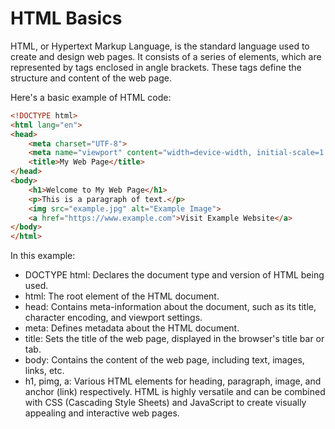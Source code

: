 # HTML Basics

HTML, or Hypertext Markup Language, is the standard language used to create and design web pages. It consists of a series of elements, which are represented by tags enclosed in angle brackets. These tags define the structure and content of the web page.

Here's a basic example of HTML code:

```html
<!DOCTYPE html>
<html lang="en">
<head>
    <meta charset="UTF-8">
    <meta name="viewport" content="width=device-width, initial-scale=1.0">
    <title>My Web Page</title>
</head>
<body>
    <h1>Welcome to My Web Page</h1>
    <p>This is a paragraph of text.</p>
    <img src="example.jpg" alt="Example Image">
    <a href="https://www.example.com">Visit Example Website</a>
</body>
</html>
```
In this example:

-  DOCTYPE html: Declares the document type and version of HTML being used.
-  html: The root element of the HTML document.
-  head: Contains meta-information about the document, such as its title, character encoding, and viewport settings.
-  meta: Defines metadata about the HTML document.
-  title: Sets the title of the web page, displayed in the browser's title bar or tab.
-  body: Contains the content of the web page, including text, images, links, etc.
-  h1, pimg, a: Various HTML elements for heading, paragraph, image, and anchor (link) respectively.
HTML is highly versatile and can be combined with CSS (Cascading Style Sheets) and JavaScript to create visually appealing and interactive web pages.
